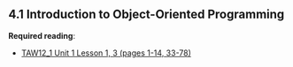 ## 4.1 Introduction to Object-Oriented Programming

**Required reading**:
- [TAW12_1 Unit 1 Lesson 1, 3 (pages 1-14, 33-78)](https://msggroup.sharepoint.com/:b:/r/sites/msteams_f974e3/Freigegebene%20Dokumente/General/SAP%20Summer%20School%202023/Training%20materials/TAW/TAW10_1_EN_Col92_FV_Part_NSC.pdf?csf=1&web=1&e=qJJmzd)
